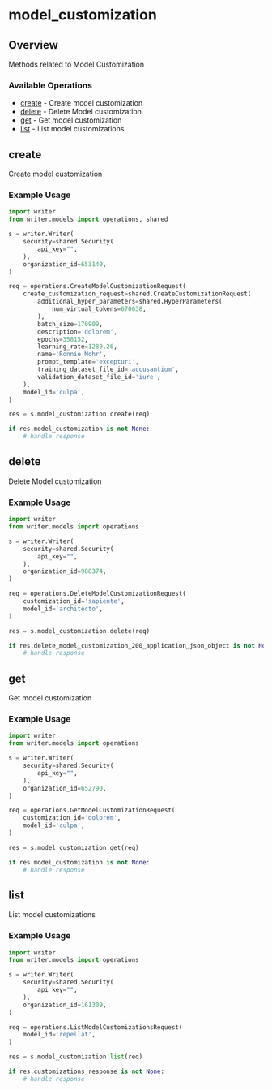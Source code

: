# model_customization

## Overview

Methods related to Model Customization

### Available Operations

* [create](#create) - Create model customization
* [delete](#delete) - Delete Model customization
* [get](#get) - Get model customization
* [list](#list) - List model customizations

## create

Create model customization

### Example Usage

```python
import writer
from writer.models import operations, shared

s = writer.Writer(
    security=shared.Security(
        api_key="",
    ),
    organization_id=653140,
)

req = operations.CreateModelCustomizationRequest(
    create_customization_request=shared.CreateCustomizationRequest(
        additional_hyper_parameters=shared.HyperParameters(
            num_virtual_tokens=670638,
        ),
        batch_size=170909,
        description='dolorem',
        epochs=358152,
        learning_rate=1289.26,
        name='Ronnie Mohr',
        prompt_template='excepturi',
        training_dataset_file_id='accusantium',
        validation_dataset_file_id='iure',
    ),
    model_id='culpa',
)

res = s.model_customization.create(req)

if res.model_customization is not None:
    # handle response
```

## delete

Delete Model customization

### Example Usage

```python
import writer
from writer.models import operations

s = writer.Writer(
    security=shared.Security(
        api_key="",
    ),
    organization_id=988374,
)

req = operations.DeleteModelCustomizationRequest(
    customization_id='sapiente',
    model_id='architecto',
)

res = s.model_customization.delete(req)

if res.delete_model_customization_200_application_json_object is not None:
    # handle response
```

## get

Get model customization

### Example Usage

```python
import writer
from writer.models import operations

s = writer.Writer(
    security=shared.Security(
        api_key="",
    ),
    organization_id=652790,
)

req = operations.GetModelCustomizationRequest(
    customization_id='dolorem',
    model_id='culpa',
)

res = s.model_customization.get(req)

if res.model_customization is not None:
    # handle response
```

## list

List model customizations

### Example Usage

```python
import writer
from writer.models import operations

s = writer.Writer(
    security=shared.Security(
        api_key="",
    ),
    organization_id=161309,
)

req = operations.ListModelCustomizationsRequest(
    model_id='repellat',
)

res = s.model_customization.list(req)

if res.customizations_response is not None:
    # handle response
```
